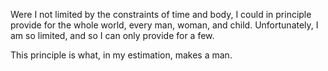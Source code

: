 Were I not limited by the constraints of time and body, I could in principle provide for the whole world, every man, woman, and child.
Unfortunately, I am so limited, and so I can only provide for a few.

This principle is what, in my estimation, makes a man.